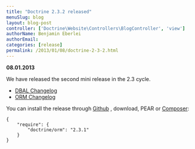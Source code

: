 ```yaml
---
title: "Doctrine 2.3.2 released"
menuSlug: blog
layout: blog-post
controller: ['Doctrine\Website\Controllers\BlogController', 'view']
authorName: Benjamin Eberlei
authorEmail:
categories: [release]
permalink: /2013/01/08/doctrine-2-3-2.html
---
```

**08.01.2013**

We have released the second mini release in the 2.3 cycle.

-   [DBAL
    Changelog](http://doctrine-project.org/jira/browse/DBAL/fixforversion/10326)
-   [ORM
    Changelog](http://doctrine-project.org/jira/browse/DDC/fixforversion/10324)

You can install the release through
[Github](https://github.com/doctrine/doctrine2) , download, PEAR or
[Composer](http://www.packagist.org):

    {
        "require": {
            "doctrine/orm": "2.3.1"
        }
    }
